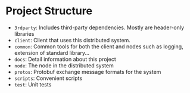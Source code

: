 # Project Structure
- `3rdparty`: Includes third-party dependencies. Mostly are header-only libraries
- `client`: Client that uses this distributed system.
- `common`: Common tools for both the client and nodes such as logging, extension of standard library...
- `docs`: Detail information about this project
- `node`: The node in the distributed system
- `protos`: Protobuf exchange message formats for the system
- `scripts`: Convenient scripts
- `test`: Unit tests
